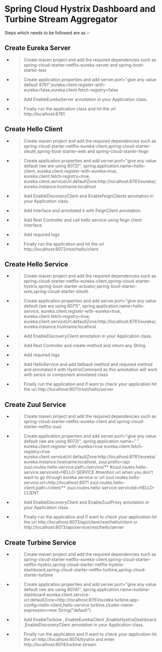 # Spring Cloud Hystrix Dashboard and Turbine Stream Aggregator


Steps which needs to be followed are as :-

## Create Eureka Server
- > Create maven project and add the required dependencies such as spring-cloud-starter-netflix-eureka-server and spring-boot-starter-test
- > Create application.properties and add server.port="give any value default 8761",eureka.client.register-with-eureka=false,eureka.client.fetch-registry=false
- > Add EnableEurekaServer annotation in your Application class.
- > Finally run the application class and hit the url http://localhost:8761


## Create Hello Client
- > Create maven project and add the required dependencies such as spring-cloud-starter-netflix-eureka-client,spring-cloud-starter-sleuth,spring-boot-starter-web and spring-cloud-starter-feign
- > Create application.properties and add server.port="give any value default (we are using 8072)", 
spring.application.name=hello-client, 
eureka.client.register-with-eureka=true, 
eureka.client.fetch-registry=true, 
eureka.client.serviceUrl.defaultZone:http://localhost:8761/eureka/, 
eureka.instance.hostname:localhost
- > Add EnableDiscoveryClient and EnableFeignClients annotation in your Application class.
- > Add interface and annotated it with FeignClient annotation.
- > Add Rest Controller and call hello service using feign client interface.
- > Add required logs
- > Finally run the application and hit the url http://localhost:8072/rest/hello/client


## Create Hello Service
- > Create maven project and add the required dependencies such as spring-cloud-starter-netflix-eureka-client,spring-cloud-starter-hystrix,spring-boot-starter-actuator,spring-boot-starter-web,spring-cloud-starter-sleuth
- > Create application.properties and add server.port="give any value default (we are using 8071)", 
spring.application.name=hello-service, 
eureka.client.register-with-eureka=true, 
eureka.client.fetch-registry=true, 
eureka.client.serviceUrl.defaultZone:http://localhost:8761/eureka/, 
eureka.instance.hostname:localhost
- > Add EnableDiscoveryClient annotation in your Application class.
- > Add Rest Controller and create method and return any String.
- > Add required logs
- > Add HelloService and add fallback method and required method and annotated it with HystrixCommand as this annotation will work with serice or component annotated class
- > Finally run the application and if want to check your application hit the url http://localhost:8071/rest/hello/server

## Create Zuul Service
- > Create maven project and add the required dependencies such as spring-cloud-starter-netflix-eureka-client and spring-cloud-starter-netflix-zuul
- > Create application.properties and add server.port="give any value default (we are using 8073)",
spring.application.name=" ",
eureka.client.register-with-eureka=true
eureka.client.fetch-registry=true
eureka.client.serviceUrl.defaultZone:http://localhost:8761/eureka/
eureka.instance.hostname:localhost,
zuul.prefix=/api
zuul.routes.hello-service.path=/service/**
#zuul.routes.hello-service.serviceId=HELLO-SERVICE
#mention url when you don't want to go through eureka service or url
zuul.routes.hello-service.url=http://localhost:8071
zuul.routes.hello-client.path=/client/**
zuul.routes.hello-service.serviceId=HELLO-CLIENT
- > Add EnableDiscoveryClient and EnableZuulProxy annotation in your Application class.	
- > Finally run the application and if want to check your application hit the url http://localhost:8073/api/client/rest/hello/client or http://localhost:8073/api/service/rest/hello/server


## Create Turbine Service
- > Create maven project and add the required dependencies such as spring-cloud-starter-netflix-eureka-client,spring-cloud-starter-netflix-hystrix,spring-cloud-starter-netflix-hystrix-dashboard,spring-cloud-starter-netflix-turbine,spring-cloud-starter-turbine
- > Create application.properties and add server.port="give any value default (we are using 8074)",
spring.application.name=turbine-dashboard
eureka.client.service-url.defaultZone=http://localhost:8761/eureka
turbine.app-config=hello-client,hello-service
turbine.cluster-name-expression=new String("default") 
- > Add EnableTurbine , EnableEurekaClient ,EnableHystrixDashboard ,EnableDiscoveryClient annotation in your Application class.
- > Finally run the application and if want to check your application hit the url http://localhost:8074/hystrix and enter http://localhost:8074/turbine.stream
